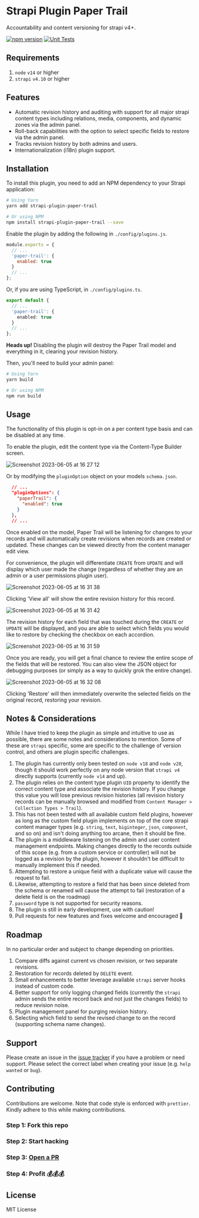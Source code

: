 # Strapi Plugin Paper Trail

Accountability and content versioning for strapi v4+.

[![npm version](https://badge.fury.io/js/strapi-plugin-paper-trail.svg)](https://badge.fury.io/js/strapi-plugin-paper-trail) [![Unit Tests](https://github.com/PenguinOfWar/strapi-plugin-paper-trail/actions/workflows/unit-test.yml/badge.svg)](https://github.com/PenguinOfWar/strapi-plugin-paper-trail/actions/workflows/unit-test.yml)

## Requirements

1. `node` `v14` or higher
2. `strapi` `v4.10` or higher

## Features

- Automatic revision history and auditing with support for all major strapi content types including relations, media, components, and dynamic zones via the admin panel.
- Roll-back capabilities with the option to select specific fields to restore via the admin panel.
- Tracks revision history by both admins and users.
- Internationalization (i18n) plugin support.

## Installation

To install this plugin, you need to add an NPM dependency to your Strapi application:

```sh
# Using Yarn
yarn add strapi-plugin-paper-trail

# Or using NPM
npm install strapi-plugin-paper-trail --save
```

Enable the plugin by adding the following in `./config/plugins.js`.

```js
module.exports = {
  // ...
  'paper-trail': {
    enabled: true
  }
  // ...
};
```

Or, if you are using TypeScript, in `./config/plugins.ts`.

```ts
export default {
  // ...
  'paper-trail': {
    enabled: true
  }
  // ...
};
```

**Heads up!** Disabling the plugin will destroy the Paper Trail model and everything in it, clearing your revision history.

Then, you'll need to build your admin panel:

```sh
# Using Yarn
yarn build

# Or using NPM
npm run build
```

## Usage

The functionality of this plugin is opt-in on a per content type basis and can be disabled at any time.

To enable the plugin, edit the content type via the Content-Type Builder screen.

![Screenshot 2023-06-05 at 16 27 12](https://github.com/PenguinOfWar/strapi-plugin-paper-trail/assets/1913241/98d2d386-55e7-4bcc-be76-238deb64f4dd)

Or by modifying the `pluginOption` object on your models `schema.json`.

```json
  // ...
  "pluginOptions": {
    "paperTrail": {
      "enabled": true
    }
  },
  // ...
```

Once enabled on the model, Paper Trail will be listening for changes to your records and will automatically create revisions when records are created or updated. These changes can be viewed directly from the content manager edit view.

For convenience, the plugin will differentiate `CREATE` from `UPDATE` and will display which user made the change (regardless of whether they are an admin or a user permissions plugin user).

![Screenshot 2023-06-05 at 16 31 38](https://github.com/PenguinOfWar/strapi-plugin-paper-trail/assets/1913241/60bd144e-eb79-4920-8cc0-de1a6eb26185)

Clicking 'View all' will show the entire revision history for this record.

![Screenshot 2023-06-05 at 16 31 42](https://github.com/PenguinOfWar/strapi-plugin-paper-trail/assets/1913241/cf04c054-3237-4cdf-889c-c8086623362d)

The revision history for each field that was touched during the `CREATE` or `UPDATE` will be displayed, and you are able to select which fields you would like to restore by checking the checkbox on each accordion.

![Screenshot 2023-06-05 at 16 31 59](https://github.com/PenguinOfWar/strapi-plugin-paper-trail/assets/1913241/a5a2431e-8ee6-4240-9bc6-7e853f93d6d8)

Once you are ready, you will get a final chance to review the entire scope of the fields that will be restored. You can also view the JSON object for debugging purposes (or simply as a way to quickly grok the entire change).

![Screenshot 2023-06-05 at 16 32 08](https://github.com/PenguinOfWar/strapi-plugin-paper-trail/assets/1913241/102007a7-f650-41d9-b0a5-ab896bc10f16)

Clicking 'Restore' will then immediately overwrite the selected fields on the original record, restoring your revision.

## Notes & Considerations

While I have tried to keep the plugin as simple and intuitive to use as possible, there are some notes and considerations to mention. Some of these are `strapi` specific, some are specific to the challenge of version control, and others are plugin specific challenges.

1. The plugin has currently only been tested on `node v18` and `node v20`, though it should work perfectly on any node version that `strapi v4` directly supports (currently `node v14` and up).
2. The plugin relies on the content type plugin `UID` property to identify the correct content type and associate the revision history. If you change this value you will lose previous revision histories (all revision history records can be manually browsed and modified from `Content Manager > Collection Types > Trail`).
3. This has not been tested with all available custom field plugins, however as long as the custom field plugin implements on top of the core strapi content manager types (e.g. `string`, `text`, `biginteger`, `json`, `component`, and so on) and isn't doing anything too arcane, then it should be fine.
4. The plugin is a middleware listening on the admin and user content management endpoints. Making changes directly to the records outside of this scope (e.g. from a custom service or controller) will not be logged as a revision by the plugin, however it shouldn't be difficult to manually implement this if needed.
5. Attempting to restore a unique field with a duplicate value will cause the request to fail.
6. Likewise, attempting to restore a field that has been since deleted from the schema or renamed will cause the attempt to fail (restoration of a delete field is on the roadmap)
7. `password` type is not supported for security reasons.
8. The plugin is still in early development, use with caution!
9. Pull requests for new features and fixes welcome and encouraged 🚀

## Roadmap

In no particular order and subject to change depending on priorities.

1. Compare diffs against current vs chosen revision, or two separate revisions.
2. Restoration for records deleted by `DELETE` event.
3. Small enhancements to better leverage available `strapi` server hooks instead of custom code.
4. Better support for only logging changed fields (currently the `strapi` admin sends the entire record back and not just the changes fields) to reduce revision noise.
5. Plugin management panel for purging revision history.
6. Selecting which field to send the revised change to on the record (supporting schema name changes).

## Support

Please create an issue in the [issue tracker](https://github.com/PenguinOfWar/strapi-plugin-paper-trail/issues) if you have a problem or need support. Please select the correct label when creating your issue (e.g. `help wanted` or `bug`).

## Contributing

Contributions are welcome. Note that code style is enforced with `prettier`. Kindly adhere to this while making contributions.

### Step 1: Fork this repo

### Step 2: Start hacking

### Step 3: [Open a PR](https://github.com/PenguinOfWar/strapi-plugin-paper-trail/pulls)

### Step 4: Profit 💰💰💰

## License

MIT License
